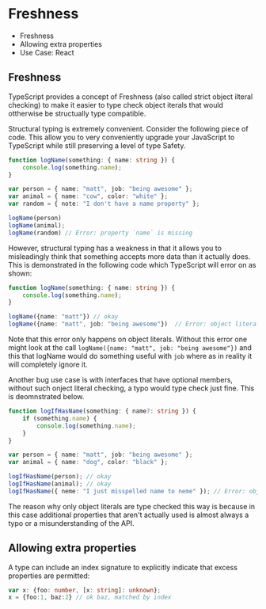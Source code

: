 
# Freshness
* Freshness
* Allowing extra properties
* Use Case: React

## Freshness

TypeScript provides a concept of Freshness (also called strict object ilteral checking) to make it easier to type check object iterals that would ottherwise be structually type compatible.

Structural typing is extremely convenient. Consider the following piece of code. This allow you to very conveniently upgrade your JavaScript to TypeScript while still preserving a level of type Safety.

```ts
function logName(something: { name: string }) {
	console.log(something.name);
}

var person = { name: "matt", job: "being awesome" };
var animal = { name: "cow", color: "white" };
var random = { note: "I don't have a name property" };

logName(person)
logName(animal);
logName(random) // Error: property `name` is missing
```

However, structural typing has a weakness in that it allows you to misleadingly think that something accepts more data than it actually does. This is demonstrated in the following code which TypeScript will error on as shown:

																			
```ts
function logName(something: { name: string }) {
	console.log(something.name);
}

logName({name: "matt"}) // okay
logName({name: "matt", job: "being awesome"})  // Error: object literals must only specify known properties. `job` is excessive here.
```

Note that this error only happens on object literals. Without this error one might look at the call ```logName({name: "matt", job: "being awesome"})``` and this that logName would do something useful with ```job``` where as in reality it will completely ignore it.

Another bug use case is with interfaces that have optional members, without such onject literal checking, a typo would type check just fine. This is deomnstrated below.

```ts
function logIfHasName(something: { name?: string }) {
	if (something.name) {
		console.log(something.name);
	}
}

var person = { name: "matt", job: "being awesome" };
var animal = { name: "dog", color: "black" };

logIfHasName(person); // okay
logIfHasName(animal); // okay
logIfHasName({ neme: "I just misspelled name to neme" }); // Error: object literals must only specify known properties. `neme` is excessive here.

```
The reason why only object literals are type checked this way is because in this case additional properties that aren't actually used is almost always a typo or a misunderstanding of the API.

## Allowing extra properties
 A type can include an index signature to explicitly indicate that excess properties are permitted:

 ```ts
var x: {foo: number, [x: string]: unknown};
x = {foo:1, baz:2} // ok baz, matched by index
 ```

